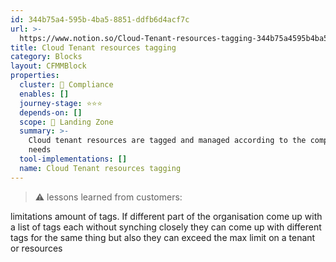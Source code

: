 ```yaml
---
id: 344b75a4-595b-4ba5-8851-ddfb6d4acf7c
url: >-
  https://www.notion.so/Cloud-Tenant-resources-tagging-344b75a4595b4ba58851ddfb6d4acf7c
title: Cloud Tenant resources tagging
category: Blocks
layout: CFMMBlock
properties:
  cluster: 🔖 Compliance
  enables: []
  journey-stage: ⭐️⭐️⭐️
  depends-on: []
  scope: 🛬 Landing Zone
  summary: >-
    Cloud tenant resources are tagged and managed according to the companies
    needs
  tool-implementations: []
  name: Cloud Tenant resources tagging
---
```


> ⚠️ lessons learned from customers:

limitations amount of tags. If different part of the organisation come up with a list of tags each without synching closely they can come up with different tags for the same thing but also they can exceed the max limit on a tenant or resources

